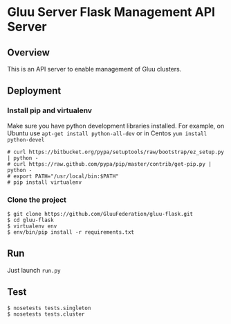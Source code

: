 # Gluu Server Flask Management API Server

## Overview

This is an API server to enable management of Gluu clusters.

## Deployment

### Install pip and virtualenv

Make sure you have python development libraries installed. For example, on Ubuntu use ``apt-get install python-all-dev`` or in Centos ``yum install python-devel``

```
# curl https://bitbucket.org/pypa/setuptools/raw/bootstrap/ez_setup.py | python -
# curl https://raw.github.com/pypa/pip/master/contrib/get-pip.py | python -
# export PATH="/usr/local/bin:$PATH"
# pip install virtualenv

```
### Clone the project 

```
$ git clone https://github.com/GluuFederation/gluu-flask.git
$ cd gluu-flask
$ virtualenv env
$ env/bin/pip install -r requirements.txt

```

## Run
Just launch `run.py`

## Test
```
$ nosetests tests.singleton
$ nosetests tests.cluster
```

